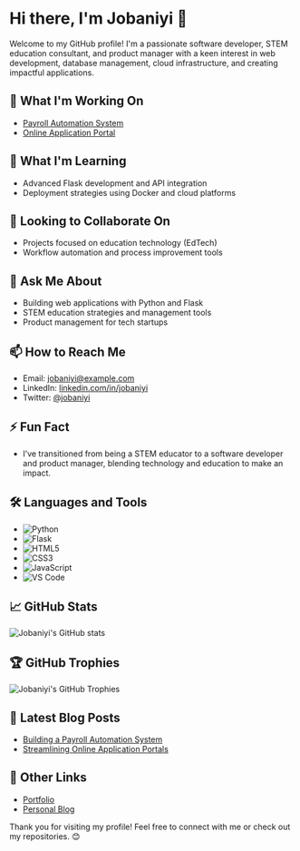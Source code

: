 # Hi there, I'm Jobaniyi 👋

Welcome to my GitHub profile! I'm a passionate software developer, STEM education consultant, and product manager with a keen interest in web development, database management, cloud infrastructure, and creating impactful applications.

## 🔭 What I'm Working On
- [Payroll Automation System](https://github.com/Jobaniyi/payroll-automation)
- [Online Application Portal](https://github.com/Jobaniyi/online-application-portal)

## 🌱 What I'm Learning
- Advanced Flask development and API integration
- Deployment strategies using Docker and cloud platforms

## 👯 Looking to Collaborate On
- Projects focused on education technology (EdTech)
- Workflow automation and process improvement tools

## 💬 Ask Me About
- Building web applications with Python and Flask
- STEM education strategies and management tools
- Product management for tech startups

## 📫 How to Reach Me
- Email: jobaniyi@example.com
- LinkedIn: [linkedin.com/in/jobaniyi](https://linkedin.com/in/jobaniyi)
- Twitter: [@jobaniyi](https://twitter.com/jobaniyi)

## ⚡ Fun Fact
- I’ve transitioned from being a STEM educator to a software developer and product manager, blending technology and education to make an impact.

## 🛠️ Languages and Tools
- ![Python](https://img.shields.io/badge/Python-3776AB?style=for-the-badge&logo=python&logoColor=white)
- ![Flask](https://img.shields.io/badge/Flask-000000?style=for-the-badge&logo=flask&logoColor=white)
- ![HTML5](https://img.shields.io/badge/HTML5-E34F26?style=for-the-badge&logo=html5&logoColor=white)
- ![CSS3](https://img.shields.io/badge/CSS3-1572B6?style=for-the-badge&logo=css3&logoColor=white)
- ![JavaScript](https://img.shields.io/badge/JavaScript-F7DF1E?style=for-the-badge&logo=javascript&logoColor=black)
- ![VS Code](https://img.shields.io/badge/VS_Code-007ACC?style=for-the-badge&logo=visual-studio-code&logoColor=white)

## 📈 GitHub Stats
![Jobaniyi's GitHub stats](https://github-readme-stats.vercel.app/api?username=Jobaniyi&show_icons=true&theme=radical)

## 🏆 GitHub Trophies
![Jobaniyi's GitHub Trophies](https://github-profile-trophy.vercel.app/?username=Jobaniyi&theme=radical)

## 📝 Latest Blog Posts
<!-- BLOG-POST-LIST:START -->
- [Building a Payroll Automation System](#)
- [Streamlining Online Application Portals](#)
<!-- BLOG-POST-LIST:END -->

## 🔗 Other Links
- [Portfolio](https://jobaniyi.github.io/portfolio)
- [Personal Blog](https://medium.com/@jobaniyi)

Thank you for visiting my profile! Feel free to connect with me or check out my repositories. 😊
